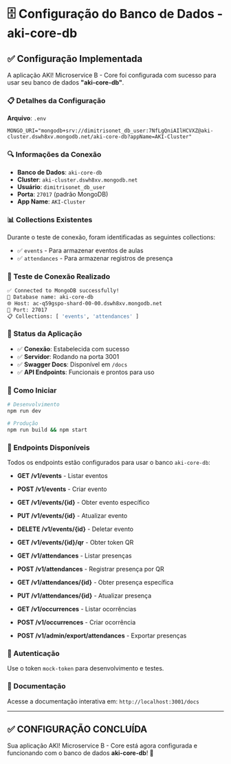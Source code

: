 # 🗄️ Configuração do Banco de Dados - aki-core-db

## ✅ Configuração Implementada

A aplicação AKI! Microservice B - Core foi configurada com sucesso para usar seu banco de dados **"aki-core-db"**.

### 📋 Detalhes da Configuração

**Arquivo**: `.env`
```properties
MONGO_URI="mongodb+srv://dimitrisonet_db_user:7NfLgQniAIlHCVXZ@aki-cluster.dswh8xv.mongodb.net/aki-core-db?appName=AKI-Cluster"
```

### 🔍 Informações da Conexão

- **Banco de Dados**: `aki-core-db`
- **Cluster**: `aki-cluster.dswh8xv.mongodb.net`
- **Usuário**: `dimitrisonet_db_user`
- **Porta**: `27017` (padrão MongoDB)
- **App Name**: `AKI-Cluster`

### 📊 Collections Existentes

Durante o teste de conexão, foram identificadas as seguintes collections:
- ✅ `events` - Para armazenar eventos de aulas
- ✅ `attendances` - Para armazenar registros de presença

### 🧪 Teste de Conexão Realizado

```bash
✅ Connected to MongoDB successfully!
📁 Database name: aki-core-db
🌐 Host: ac-q59gspo-shard-00-00.dswh8xv.mongodb.net
🔌 Port: 27017
📋 Collections: [ 'events', 'attendances' ]
```

### 🚀 Status da Aplicação

- ✅ **Conexão**: Estabelecida com sucesso
- ✅ **Servidor**: Rodando na porta 3001
- ✅ **Swagger Docs**: Disponível em `/docs`
- ✅ **API Endpoints**: Funcionais e prontos para uso

### 🔧 Como Iniciar

```bash
# Desenvolvimento
npm run dev

# Produção
npm run build && npm start
```

### 📡 Endpoints Disponíveis

Todos os endpoints estão configurados para usar o banco `aki-core-db`:

- **GET /v1/events** - Listar eventos
- **POST /v1/events** - Criar evento
- **GET /v1/events/{id}** - Obter evento específico
- **PUT /v1/events/{id}** - Atualizar evento
- **DELETE /v1/events/{id}** - Deletar evento
- **GET /v1/events/{id}/qr** - Obter token QR

- **GET /v1/attendances** - Listar presenças
- **POST /v1/attendances** - Registrar presença por QR
- **GET /v1/attendances/{id}** - Obter presença específica
- **PUT /v1/attendances/{id}** - Atualizar presença

- **GET /v1/occurrences** - Listar ocorrências
- **POST /v1/occurrences** - Criar ocorrência

- **POST /v1/admin/export/attendances** - Exportar presenças

### 🔐 Autenticação

Use o token `mock-token` para desenvolvimento e testes.

### 📖 Documentação

Acesse a documentação interativa em: `http://localhost:3001/docs`

---

## ✅ **CONFIGURAÇÃO CONCLUÍDA**

Sua aplicação AKI! Microservice B - Core está agora configurada e funcionando com o banco de dados **aki-core-db**! 🎉